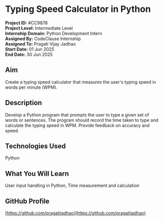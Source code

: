 # Typing Speed Calculator in Python

**Project ID:** #CC9878  
**Project Level:** Intermediate Level  
**Internship Domain:** Python Development Intern  
**Assigned By:** CodeClause Internship  
**Assigned To:** Pragati Vijay Jadhao  
**Start Date:** 01 Jun 2025  
**End Date:** 30 Jun 2025  

## Aim
Create a typing speed calculator that measures the user's typing speed in words per minute (WPM).

## Description
Develop a Python program that prompts the user to type a given set of words or sentences. The program should record the time taken to type and calculate the typing speed in WPM. Provide feedback on accuracy and speed.

## Technologies Used
Python

## What You Will Learn
User input handling in Python, Time measurement and calculation

## GitHub Profile
[https://github.com/pragatijadhao](https://github.com/pragatijadhao)
